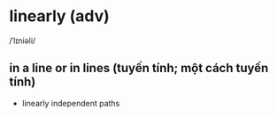 # linearly (adv)

/ˈlɪniəli/

## in a line or in lines (tuyến tính; một cách tuyến tính)

- linearly independent paths